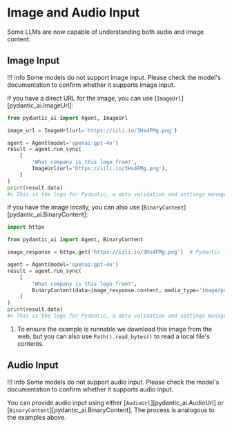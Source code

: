 # Image and Audio Input

Some LLMs are now capable of understanding both audio and image content.

## Image Input

!!! info
    Some models do not support image input. Please check the model's documentation to confirm whether it supports image input.

If you have a direct URL for the image, you can use [`ImageUrl`][pydantic_ai.ImageUrl]:

```py {title="main.py" test="skip" lint="skip"}
from pydantic_ai import Agent, ImageUrl

image_url = ImageUrl(url='https://iili.io/3Hs4FMg.png')

agent = Agent(model='openai:gpt-4o')
result = agent.run_sync(
    [
        'What company is this logo from?',
        ImageUrl(url='https://iili.io/3Hs4FMg.png'),
    ]
)
print(result.data)
#> This is the logo for Pydantic, a data validation and settings management library in Python.
```

If you have the image locally, you can also use [`BinaryContent`][pydantic_ai.BinaryContent]:

```py {title="main.py" test="skip" lint="skip"}
import httpx

from pydantic_ai import Agent, BinaryContent

image_response = httpx.get('https://iili.io/3Hs4FMg.png')  # Pydantic logo

agent = Agent(model='openai:gpt-4o')
result = agent.run_sync(
    [
        'What company is this logo from?',
        BinaryContent(data=image_response.content, media_type='image/png'),  # (1)!
    ]
)
print(result.data)
#> This is the logo for Pydantic, a data validation and settings management library in Python.
```

1. To ensure the example is runnable we download this image from the web, but you can also use `Path().read_bytes()` to read a local file's contents.

## Audio Input

!!! info
    Some models do not support audio input. Please check the model's documentation to confirm whether it supports audio input.

You can provide audio input using either [`AudioUrl`][pydantic_ai.AudioUrl] or [`BinaryContent`][pydantic_ai.BinaryContent]. The process is analogous to the examples above.
